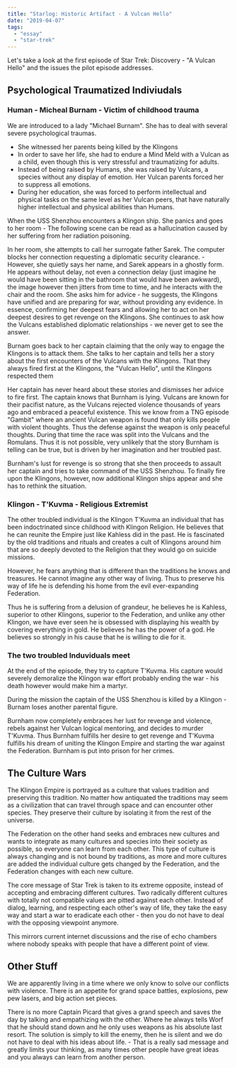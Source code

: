 ```yaml
---
title: "Starlog: Historic Artifact - A Vulcan Hello"
date: "2019-04-07"
tags: 
  - "essay"
  - "star-trek"
---
```


Let's take a look at the first episode of Star Trek: Discovery - "A Vulcan Hello" and the issues the pilot episode addresses.

## Psychological Traumatized Indiviudals

### Human - Micheal Burnam - Victim of childhood trauma

We are introduced to a lady "Michael Burnam". She has to deal with several severe psychological traumas.

- She witnessed her parents being killed by the Klingons
- In order to save her life, she had to endure a Mind Meld with a Vulcan as a child, even though this is very stressful and traumatizing for adults.
- Instead of being raised by Humans, she was raised by Vulcans, a species without any display of emotion. Her Vulcan parents forced her to suppress all emotions.
- During her education, she was forced to perform intellectual and physical tasks on the same level as her Vulcan peers, that have naturally higher intellectual and physical abilities than Humans.

When the USS Shenzhou encounters a Klingon ship. She panics and goes to her room - The following scene can be read as a hallucination caused by her suffering from her radiation poisoning.

In her room, she attempts to call her surrogate father Sarek. The computer blocks her connection requesting a diplomatic security clearance. - However, she quietly says her name, and Sarek appears in a ghostly form. He appears without delay, not even a connection delay (just imagine he would have been sitting in the bathroom that would have been awkward), the image however then jitters from time to time, and he interacts with the chair and the room. She asks him for advice - he suggests, the Klingons have unified and are preparing for war, without providing any evidence. In essence, confirming her deepest fears and allowing her to act on her deepest desires to get revenge on the Klingons. She continues to ask how the Vulcans established diplomatic relationships - we never get to see the answer.

Burnam goes back to her captain claiming that the only way to engage the Klingons is to attack them. She talks to her captain and tells her a story about the first encounters of the Vulcans with the Klingons. That they always fired first at the Klingons, the "Vulcan Hello", until the Klingons respected them

Her captain has never heard about these stories and dismisses her advice to fire first. The captain knows that Burnham is lying. Vulcans are known for their pacifist nature, as the Vulcans rejected violence thousands of years ago and embraced a peaceful existence. This we know from a TNG episode "Gambit" where an ancient Vulcan weapon is found that only kills people with violent thoughts. Thus the defense against the weapon is only peaceful thoughts. During that time the race was split into the Vulcans and the Romulans. Thus it is not possible, very unlikely that the story Burnham is telling can be true, but is driven by her imagination and her troubled past.

Burnham's lust for revenge is so strong that she then proceeds to assault her captain and tries to take command of the USS Shenzhou. To finally fire upon the Klingons, however, now additional Klingon ships appear and she has to rethink the situation.

### Klingon - T'Kuvma - Religious Extremist

The other troubled individual is the Klingon T'Kuvma an individual that has been indoctrinated since childhood with Klingon Religion. He believes that he can reunite the Empire just like Kahless did in the past. He is fascinated by the old traditions and rituals and creates a cult of Klingons around him that are so deeply devoted to the Religion that they would go on suicide missions.

However, he fears anything that is different than the traditions he knows and treasures. He cannot imagine any other way of living. Thus to preserve his way of life he is defending his home from the evil ever-expanding Federation.

Thus he is suffering from a delusion of grandeur, he believes he is Kahless, superior to other Klingons, superior to the Federation, and unlike any other Klingon, we have ever seen he is obsessed with displaying his wealth by covering everything in gold. He believes he has the power of a god. He believes so strongly in his cause that he is willing to die for it.

### The two troubled Induviduals meet

At the end of the episode, they try to capture T'Kuvma. His capture would severely demoralize the Klingon war effort probably ending the war - his death however would make him a martyr.

During the mission the captain of the USS Shenzhou is killed by a Klingon - Burnam loses another parental figure.

Burnham now completely embraces her lust for revenge and violence, rebels against her Vulcan logical mentoring, and decides to murder T'Kuvma. Thus Burnham fulfills her desire to get revenge and T'Kuvma fulfills his dream of uniting the Klingon Empire and starting the war against the Federation. Burnham is put into prison for her crimes.

## The Culture Wars

The Klingon Empire is portrayed as a culture that values tradition and preserving this tradition. No matter how antiquated the traditions may seem as a civilization that can travel through space and can encounter other species. They preserve their culture by isolating it from the rest of the universe.

The Federation on the other hand seeks and embraces new cultures and wants to integrate as many cultures and species into their society as possible, so everyone can learn from each other. This type of culture is always changing and is not bound by traditions, as more and more cultures are added the individual culture gets changed by the Federation, and the Federation changes with each new culture.

The core message of Star Trek is taken to its extreme opposite, instead of accepting and embracing different cultures. Two radically different cultures with totally not compatible values are pitted against each other. Instead of dialog, learning, and respecting each other's way of life, they take the easy way and start a war to eradicate each other - then you do not have to deal with the opposing viewpoint anymore.

This mirrors current internet discussions and the rise of echo chambers where nobody speaks with people that have a different point of view.

## Other Stuff

We are apparently living in a time where we only know to solve our conflicts with violence. There is an appetite for grand space battles, explosions, pew pew lasers, and big action set pieces.

There is no more Captain Picard that gives a grand speech and saves the day by talking and empathizing with the other. Where he always tells Worf that he should stand down and he only uses weapons as his absolute last resort. The solution is simply to kill the enemy, then he is silent and we do not have to deal with his ideas about life. - That is a really sad message and greatly limits your thinking, as many times other people have great ideas and you always can learn from another person.
